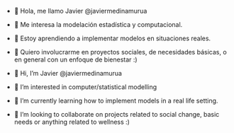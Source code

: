 - 👋 Hola, me llamo Javier @javiermedinamurua
- 👀 Me interesa la modelación estadística y computacional.
- 🌱 Estoy aprendiendo a implementar modelos en situaciones reales.
- 💞️ Quiero involucrarme en proyectos sociales, de necesidades básicas, o en general con un enfoque de bienestar :)

- 👋 Hi, I’m Javier @javiermedinamurua
- 👀 I’m interested in computer/statistical modelling
- 🌱 I’m currently learning how to implement models in a real life setting.
- 💞️ I’m looking to collaborate on projects related to social change, basic needs or anything related to wellness :)

<!---
javiermedinamurua/javiermedinamurua is a ✨ special ✨ repository because its `README.md` (this file) appears on your GitHub profile.
You can click the Preview link to take a look at your changes.
--->
